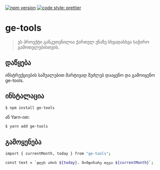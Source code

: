 [![npm version](https://badge.fury.io/js/angular2-expandable-list.svg)](https://badge.fury.io/js/angular2-expandable-list)
[![code style: prettier](https://img.shields.io/badge/code_style-prettier-ff69b4.svg?style=flat-square)](https://github.com/prettier/prettier)

# ge-tools

> ეს პროექტი განკუთვნილია ქართულ ენაზე სხვადასხვა საჭირო გამოთვლებისთვის.


## დაწყება

ინსტრუქციების საშუალებით მარტივად შეძლებ დააყენო და გამოიყენო ge-tools.

## ინსტალაცია
```sh
$ npm install ge-tools
```

ან Yarn-ით:

```sh
$ yarn add ge-tools
```

## გამოყენება

```sh
import { currentMonth, today } from "ge-tools";

const text = `დღეს არის ${today}. მიმდინარე თვეა ${currentMonth}`;
```


